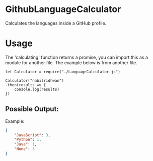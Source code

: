 # GithubLanguageCalculator
Calculates the languages inside a GitHub profile.

# Usage
The 'calculating' function returns a promise, you can import this as a module for another file. The example below is from another file.
```JS
let Calculator = require("./LanguageCalculator.js")

Calculator("nabilridhwan")
.then(results => {
    console.log(results)
})
```

## Possible Output:
Example:
``` json
{
    "JavaScript": 3,
    "Python": 1,
    "Java": 1,
    "None": 3
}
```